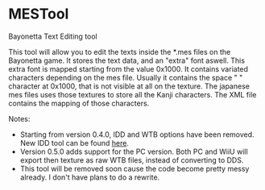 # MESTool
Bayonetta Text Editing tool

This tool will allow you to edit the texts inside the *.mes files on the Bayonetta game. It stores the text data, and an "extra" font aswell.
This extra font is mapped starting from the value 0x1000. It contains variated characters depending on the mes file. Usually it contains the space " " character at 0x1000, that is not visible at all on the texture.
The japanese mes files uses those textures to store all the Kanji characters.
The XML file contains the mapping of those characters.

Notes:
- Starting from version 0.4.0, IDD and WTB options have been removed. New IDD tool can be found [here](https://github.com/gdkchan/IDDTool).
- Version 0.5.0 adds support for the PC version. Both PC and WiiU will export then texture as raw WTB files, instead of converting to DDS.
- This tool will be removed soon cause the code become pretty messy already. I don't have plans to do a rewrite.